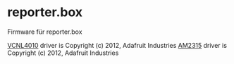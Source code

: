 # reporter.box
Firmware für reporter.box

[VCNL4010](https://github.com/adafruit/Adafruit_VCNL4010) driver is Copyright (c) 2012, Adafruit Industries
[AM2315](https://github.com/adafruit/Adafruit_AM2315) driver is Copyright (c) 2012, Adafruit Industries